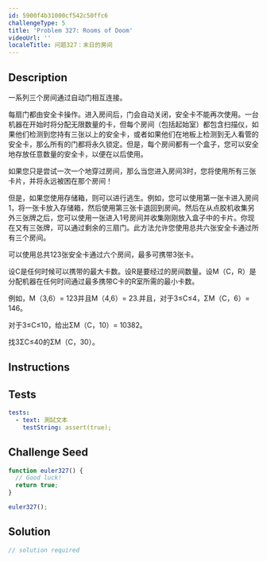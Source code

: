 ```yaml
---
id: 5900f4b31000cf542c50ffc6
challengeType: 5
title: 'Problem 327: Rooms of Doom'
videoUrl: ''
localeTitle: 问题327：末日的房间
---
```


## Description
<section id="description">一系列三个房间通过自动门相互连接。 <p>每扇门都由安全卡操作。进入房间后，门会自动关闭，安全卡不能再次使用。一台机器在开始时将分配无限数量的卡，但每个房间（包括起始室）都包含扫描仪，如果他们检测到您持有三张以上的安全卡，或者如果他们在地板上检测到无人看管的安全卡，那么所有的门都将永久锁定。但是，每个房间都有一个盒子，您可以安全地存放任意数量的安全卡，以便在以后使用。 </p><p>如果您只是尝试一次一个地穿过房间，那么当您进入房间3时，您将使用所有三张卡片，并将永远被困在那个房间！ </p><p>但是，如果您使用存储箱，则可以进行逃生。例如，您可以使用第一张卡进入房间1，将一张卡放入存储箱，然后使用第三张卡退回到房间。然后在从点胶机收集另外三张牌之后，您可以使用一张进入1号房间并收集刚刚放入盒子中的卡片。你现在又有三张牌，可以通过剩余的三扇门。此方法允许您使用总共六张安全卡通过所有三个房间。 </p><p>可以使用总共123张安全卡通过六个房间，最多可携带3张卡。 </p><p>设C是任何时候可以携带的最大卡数。设R是要经过的房间数量。设M（C，R）是分配机器在任何时间通过最多携带C卡的R室所需的最小卡数。 </p><p>例如，M（3,6）= 123并且M（4,6）= 23.并且，对于3≤C≤4，ΣM（C，6）= 146。 </p><p>对于3≤C≤10，给出ΣM（C，10）= 10382。 </p><p>找3ΣC≤40的ΣM（C，30）。 </p></section>

## Instructions
<section id="instructions">
</section>

## Tests
<section id='tests'>

```yml
tests:
  - text: 測試文本
    testString: assert(true);

```

</section>

## Challenge Seed
<section id='challengeSeed'>

<div id='js-seed'>

```js
function euler327() {
  // Good luck!
  return true;
}

euler327();

```

</div>



</section>

## Solution
<section id='solution'>

```js
// solution required
```
</section>
